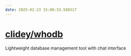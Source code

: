 ```yaml
---
date: 2025-02-23 15:06:53.588317
---
```


# [clidey/whodb](https://github.com/clidey/whodb)

Lightweight database management tool with chat interface